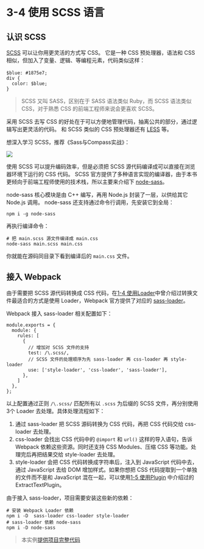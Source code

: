 <h1 id="3-4-使用-scss-语言">3-4 使用 SCSS 语言</h1>
<h2 id="认识-scss">认识 SCSS</h2>
<p><a href="http://sass-lang.com" target="_blank">SCSS</a> 可以让你用更灵活的方式写 CSS。
它是一种 CSS 预处理器，语法和 CSS 相似，但加入了变量、逻辑、等编程元素，代码类似这样：</p>
<pre><code class="lang-scss"><span class="hljs-variable">$blue</span>: <span class="hljs-number">#1875e7</span>;　
<span class="hljs-selector-tag">div</span> {
  <span class="hljs-attribute">color</span>: <span class="hljs-variable">$blue</span>;
}
</code></pre>
<blockquote>
<p>SCSS 又叫 SASS，区别在于 SASS 语法类似 Ruby，而 SCSS 语法类似 CSS，对于熟悉 CSS 的前端工程师来说会更喜欢 SCSS。</p>
</blockquote>
<p>采用 SCSS 去写 CSS 的好处在于可以方便地管理代码，抽离公共的部分，通过逻辑写出更灵活的代码。
和 SCSS 类似的 CSS 预处理器还有 <a href="http://lesscss.org" target="_blank">LESS</a> 等。</p>
<p></p><p>想深入学习 SCSS，推荐《Sass与Compass实战》：</p>
<a href="http://union-click.jd.com/jdc?d=MDHQeE" target="_blank">
<img src="http://img11.360buyimg.com/n1/g16/M00/01/01/rBEbRlNrEikIAAAAAAWkTy4WIEwAAANFwMiR2wABaRn525.jpg">
</a><p></p>
<p>使用 SCSS 可以提升编码效率，但是必须把 SCSS 源代码编译成可以直接在浏览器环境下运行的 CSS 代码。
SCSS 官方提供了多种语言实现的编译器，由于本书更倾向于前端工程师使用的技术栈，所以主要来介绍下 <a href="https://github.com/sass/node-sass" target="_blank">node-sass</a>。</p>
<p>node-sass 核心模块是由 C++ 编写，再用 Node.js 封装了一层，以供给其它 Node.js 调用。
node-sass 还支持通过命令行调用，先安装它到全局：</p>
<pre><code class="lang-bash">npm i -g node-sass
</code></pre>
<p>再执行编译命令：</p>
<pre><code class="lang-bash"><span class="hljs-comment"># 把 main.scss 源文件编译成 main.css</span>
node-sass main.scss main.css
</code></pre>
<p>你就能在源码同目录下看到编译后的 <code>main.css</code> 文件。</p>
<h2 id="接入-webpack">接入 Webpack</h2>
<p>由于需要把 SCSS 源代码转换成 CSS 代码，在<a href="../1入门/1-4使用Loader.html">1-4 使用Loader</a>中曾介绍过转换文件最适合的方式是使用 Loader，Webpack 官方提供了对应的 <a href="https://github.com/webpack-contrib/sass-loader" target="_blank">sass-loader</a>。</p>
<p>Webpack 接入 sass-loader 相关配置如下：</p>
<pre><code class="lang-js"><span class="hljs-built_in">module</span>.exports = {
  <span class="hljs-built_in">module</span>: {
    rules: [
      {
        <span class="hljs-comment">// 增加对 SCSS 文件的支持</span>
        test: <span class="hljs-regexp">/\.scss/</span>,
        <span class="hljs-comment">// SCSS 文件的处理顺序为先 sass-loader 再 css-loader 再 style-loader</span>
        use: [<span class="hljs-string">&apos;style-loader&apos;</span>, <span class="hljs-string">&apos;css-loader&apos;</span>, <span class="hljs-string">&apos;sass-loader&apos;</span>],
      },
    ]
  },
};
</code></pre>
<p>以上配置通过正则 <code>/\.scss/</code> 匹配所有以 <code>.scss</code> 为后缀的 SCSS 文件，再分别使用3个 Loader 去处理。具体处理流程如下：</p>
<ol>
<li>通过 sass-loader 把 SCSS 源码转换为 CSS 代码，再把 CSS 代码交给 css-loader 去处理。</li>
<li>css-loader 会找出 CSS 代码中的 <code>@import</code> 和 <code>url()</code> 这样的导入语句，告诉 Webpack 依赖这些资源。同时还支持 CSS Modules、压缩 CSS 等功能。处理完后再把结果交给 style-loader 去处理。</li>
<li>style-loader 会把 CSS 代码转换成字符串后，注入到 JavaScript 代码中去，通过 JavaScript 去给 DOM 增加样式。如果你想把 CSS 代码提取到一个单独的文件而不是和 JavaScript 混在一起，可以使用<a href="../1入门/1-5使用Plugin.html">1-5 使用Plugin</a> 中介绍过的 ExtractTextPlugin。</li>
</ol>
<p>由于接入 sass-loader，项目需要安装这些新的依赖：</p>
<pre><code class="lang-bash"><span class="hljs-comment"># 安装 Webpack Loader 依赖</span>
npm i -D  sass-loader css-loader style-loader
<span class="hljs-comment"># sass-loader 依赖 node-sass</span>
npm i -D node-sass
</code></pre>
<blockquote>
<p>本实例<a href="http://webpack.wuhaolin.cn/3-4使用SCSS语言.zip" target="_blank">提供项目完整代码</a></p>
</blockquote>

                                
                                